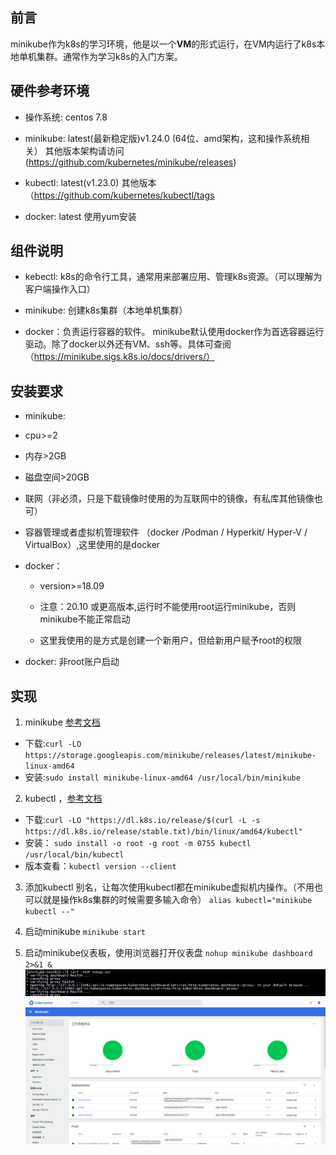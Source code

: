 ## 前言
 minikube作为k8s的学习环境，他是以一个**VM**的形式运行，在VM内运行了k8s本地单机集群。通常作为学习k8s的入门方案。
## 硬件参考环境

 * 操作系统: centos 7.8 

 * minikube: latest(最新稳定版)v1.24.0 (64位、amd架构，这和操作系统相关） 其他版本架构请访问(https://github.com/kubernetes/minikube/releases)

 * kubectl: latest(v1.23.0) 其他版本（https://github.com/kubernetes/kubectl/tags

 * docker: latest 使用yum安装



## 组件说明

* kebectl: k8s的命令行工具，通常用来部署应用、管理k8s资源。（可以理解为客户端操作入口）



* minikube: 创建k8s集群（本地单机集群）



* docker：负责运行容器的软件。 minikube默认使用docker作为首选容器运行驱动。除了docker以外还有VM、ssh等。具体可查阅（https://minikube.sigs.k8s.io/docs/drivers/）



## 安装要求

* minikube:

 * cpu>=2

 * 内存>2GB

 * 磁盘空间>20GB

 * 联网（非必须，只是下载镜像时使用的为互联网中的镜像，有私库其他镜像也可）

 * 容器管理或者虚拟机管理软件 （docker /Podman / Hyperkit/ Hyper-V / VirtualBox）,这里使用的是docker



* docker：

  * version>=18.09 

  * 注意：20.10 或更高版本,运行时不能使用root运行minikube，否则minikube不能正常启动

  * 这里我使用的是方式是创建一个新用户，但给新用户赋予root的权限

* docker: 非root账户启动

## 实现
 1. minikube [参考文档]( https://minikube.sigs.k8s.io/docs/start/)
  * 下载:`curl -LO https://storage.googleapis.com/minikube/releases/latest/minikube-linux-amd64`
  * 安装:`sudo install minikube-linux-amd64 /usr/local/bin/minikube`
 
 2. kubectl ，[参考文档]( https://kubernetes.io/docs/tasks/tools/install-kubectl-linux/)
  * 下载:`curl -LO "https://dl.k8s.io/release/$(curl -L -s https://dl.k8s.io/release/stable.txt)/bin/linux/amd64/kubectl"`
  * 安装： `sudo install -o root -g root -m 0755 kubectl /usr/local/bin/kubectl`
  * 版本查看：`kubectl version --client`
 
 3. 添加kubectl 别名，让每次使用kubectl都在minikube虚拟机内操作。（不用也可以就是操作k8s集群的时候需要多输入命令）
 `alias kubectl="minikube kubectl --"`
 
 4. 启动minikube 
  `minikube start` 

 5. 启动minikube仪表板，使用浏览器打开仪表盘 
  `nohup minikube dashboard 2>&1 &`
   ![](./application/command-minikube-dashboard.jpg)
   ![](./application/web-minikube-dashboard.jpg)
